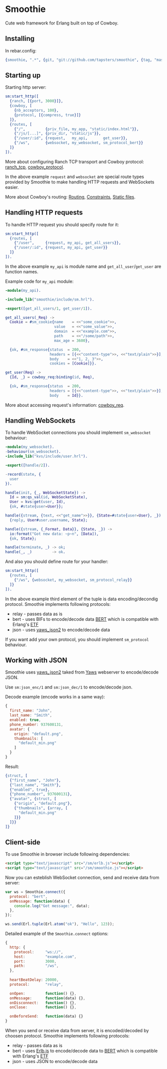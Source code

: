 Smoothie
========

Cute web framework for Erlang built on top of Cowboy.

Installing
----------

In rebar.config:

```Erlang
{smoothie, ".*", {git, "git://github.com/tapsters/smoothie", {tag, "master"}}}
```

Starting up
-----------

Starting http server:

```Erlang
sm:start_http([
  {ranch, [{port, 3000}]},
  {cowboy, [
    {nb_acceptors, 100},
    {protocol, [{compress, true}]}
  ]},
  {routes, [
    {"/",         {priv_file, my_app, "static/index.html"}},
    {"/js/[...]", {priv_dir, "static/js"}},
    {"/user/:id", {request,   my_api,       get_user}},
    {"/ws",       {websocket, my_websocket, sm_protocol_bert}}
  ]}
]).
```

More about configuring Ranch TCP transport and Cowboy protocol: 
[ranch\_tcp](http://ninenines.eu/docs/en/ranch/HEAD/manual/ranch_tcp/), 
[cowboy\_protocol](http://ninenines.eu/docs/en/cowboy/HEAD/manual/cowboy_protocol/).

In the above example `request` and `websocket` are special route types provided
by Smoothie to make handling HTTP requests and WebSockets easier.

More about Cowboy's routing:
[Routing](http://ninenines.eu/docs/en/cowboy/HEAD/guide/routing), 
[Constraints](http://ninenines.eu/docs/en/cowboy/HEAD/guide/constraints), 
[Static files](http://ninenines.eu/docs/en/cowboy/HEAD/guide/static_files).

Handling HTTP requests
----------------------

To handle HTTP request you should specify route for it:

```Erlang
sm:start_http([
  {routes, [
    {"/user",     {request, my_api, get_all_users}},
    {"/user/:id", {request, my_api, get_user}}
  ]}
]).
```

In the above example `my_api` is module name and `get_all_user`/`get_user` are
function names.

Example code for `my_api` module:

```Erlang
-module(my_api).

-include_lib("smoothie/include/sm.hrl").

-export([get_all_users/1, get_user/1]).

get_all_users(_Req) ->
  Cookie = #sm_cookie{name    = <<"some_cookie">>, 
                      value   = <<"some_value">>, 
                      domain  = <<"example.com">>,
                      path    = <<"/some/path">>,
                      max_age = 3600},

  {ok, #sm_response{status  = 200, 
                    headers = [{<<"content-type">>, <<"text/plain">>}], 
                    body    = <<"1, 2, 3">>,
                    cookies = [Cookie]}}.

get_user(Req) ->
  {Id, _} = cowboy_req:binding(id, Req),

  {ok, #sm_response{status  = 200, 
                    headers = [{<<"content-type">>, <<"text/plain">>}], 
                    body    = Id}}.
```

More about accessing request's information: 
[cowboy_req](http://ninenines.eu/docs/en/cowboy/HEAD/manual/cowboy_req/).

Handling WebSockets
-------------------

To handle WebSocket connections you should implement `sm_websocket` behaviour:

````Erlang
-module(my_websocket).
-behaviour(sm_websocket).
-include_lib("kvs/include/user.hrl").

-export([handle/2]).

-record(state, {
  user
}).

handle(init, {_, WebSocketState}) ->
  Id = sm:qs_val(id, WebSocketState),
  User = kvs:get(user, Id),
  {ok, #state{user=User}};

handle({stream, {text, <<"get_name">>}}, {State=#state{user=User}, _}) ->
  {reply, User#user.username, State};

handle({stream, {_Format, Data}}, {State, _}) -> 
  io:format("Got new data: ~p~n", [Data]),
  {ok, State};

handle(terminate, _) -> ok;
handle(_, _)         -> ok.
````

And also you should define route for your handler:

````Erlang
sm:start_http([
  {routes, [
    {"/ws", {websocket, my_websocket, sm_protocol_relay}}
  ]}
]).
````

In the above example third element of the tuple is data encoding/decondig protocol.
Smoothie implements following protocols:
* relay - passes data as is
* bert - uses BIFs to encode/decode data
[BERT](http://bert-rpc.org) which is compatible with Erlang's 
[ETF](http://erlang.org/doc/apps/erts/erl_ext_dist.html)
* json - uses [yaws_json2](https://github.com/tapsters/yaws-json2) to encode/decode data

If you want add your own protocol, you should implement `sm_protocol` behaviour.

Working with JSON
-----------------

Smoothie uses [yaws_json2](https://github.com/tapsters/yaws-json2) taked
from [Yaws](https://github.com/klacke/yaws) webserver to encode/decode JSON.

Use `sm:json_enc/1` and `sm:json_dec/1` to encode/decode json. 

Decode example (encode works in a same way):

````JavaScript
{
  first_name: "John",
  last_name: "Smith",
  enabled: true,
  phone_number: 937600131,
  avatar: {
    origin: "default.png",
    thumbnails: [
      "default_min.png"
    ]
  }
}
````

Result:

````Erlang
{struct, [
  {"first_name", "John"},
  {"last_name", "Smith"},
  {"enabled", true},
  {"phone_number", 937600131},
  {"avatar", {struct, [
    {"origin", "default.png"},
    {"thumbnails", {array, [
      "default_min.png"
    ]}}
  ]}}
]}
````

Client-side
-----------

To use Smoothie in browser include following dependencies:

````HTML
<script type="text/javascript" src="/sm/erlb.js"></script>
<script type="text/javascript" src="/sm/smoothie.js"></script>
````

Now you can esteblish WebSocket connection, send and receive data from server:

````JavaScript
var ws = Smoothie.connect({
  protocol: "bert",
  onMessage: function(data) {
    console.log("Got message:", data);
  },
});

ws.send(Erl.tuple(Erl.atom("ok"), "Hello", 123));
````

Detailed example of the `Smoothie.connect` options:

````JavaScript
{
  http: {
    protocol:     "ws://",
    host:         "example.com",
    port:         3000,
    path:         "/ws",
  },
  
  heartBeatDelay: 20000,
  protocol:       "relay",

  onOpen:         function() {},
  onMessage:      function(data) {},
  onDisconnect:   function() {},
  onClose:        function() {},

  onBeforeSend:   function(data) {}
}
````

When you send or receive data from server, it is encoded/decoded by choosen protocol.
Smoothie implements following protocols:
* relay - passes data as is
* bert - uses [Erlb.js](https://github.com/saleyn/erlb.js) to encode/decode data to 
[BERT](http://bert-rpc.org) which is compatible with Erlang's 
[ETF](http://erlang.org/doc/apps/erts/erl_ext_dist.html)
* json - uses JSON to encode/decode data


